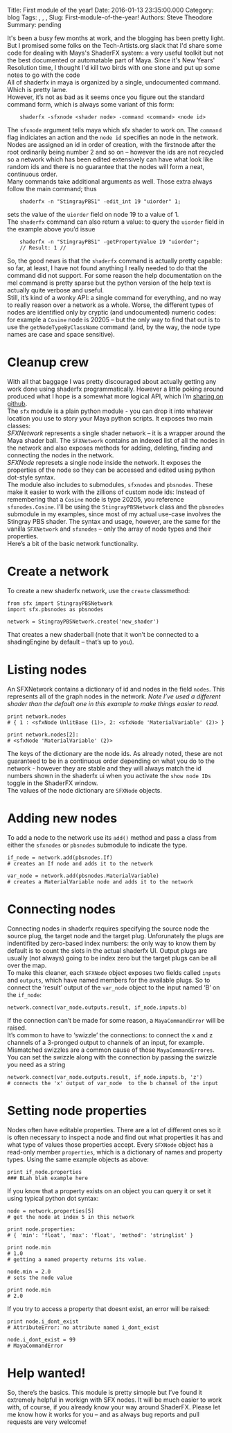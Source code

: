 Title: First module of the year!
Date: 2016-01-13 23:35:00.000
Category: blog
Tags: , , , 
Slug: First-module-of-the-year!
Authors: Steve Theodore
Summary: pending

It's been a busy few months at work, and the blogging has been pretty light. But I promised some folks on the Tech-Artists.org slack that I'd share some code for dealing with Mays's ShaderFX system: a very useful toolkit but not the best documented or automatable part of Maya. Since it's New Years' Resolution time, I thought I'd kill two birds with one stone and put up some notes to go with the code  
All of shaderfx in maya is organized by a single, undocumented command. Which is pretty lame.   
However, it’s not as bad as it seems once you figure out the standard command form, which is always some variant of this form:  

    
    
        shaderfx -sfxnode <shader node> -command <command> <node id>  
    

The `sfxnode` argument tells maya which sfx shader to work on. The `command` flag indiciates an action and the `node id` specifies an node in the network. Nodes are assigned an id in order of creation, with the firstnode after the root ordinarily being number 2 and so on – however the ids are not recycled so a network which has been edited extensively can have what look like random ids and there is no guarantee that the nodes will form a neat, continuous order.   
Many commands take additional arguments as well. Those extra always follow the main command; thus   

    
    
        shaderfx -n "StingrayPBS1" -edit_int 19 "uiorder" 1;  
    

sets the value of the `uiorder` field on node 19 to a value of 1.   
The `shaderfx` command can also return a value: to query the `uiorder` field in the example above you’d issue   
  

    
    
        shaderfx -n "StingrayPBS1" -getPropertyValue 19 "uiorder";  
        // Result: 1 //   
    

  
So, the good news is that the `shaderfx` command is actually pretty capable: so far, at least, I have not found anything I really needed to do that the command did not support. For some reason the help documentation on the mel command is pretty sparse but the python version of the help text is actually quite verbose and useful.  
Still, it’s kind of a wonky API: a single command for everything, and no way to really reason over a network as a whole. Worse, the different types of nodes are identified only by cryptic (and undocumented) numeric codes: for example a `Cosine` node is 20205 – but the only way to find that out is to use the `getNodeTypeByClassName` command (and, by the way, the node type names are case and space sensitive).  


# [](https://www.blogger.com/blogger.g?blogID=3596910715538761404#cleanup-crew)Cleanup crew

With all that baggage I was pretty discouraged about actually getting any work done using shaderfx programmatically. However a little poking around produced what I hope is a somewhat more logical API, which I’m [sharing on github](https://github.com/theodox/sfx).  
The `sfx` module is a plain python module - you can drop it into whatever location you use to story your Maya python scripts. It exposes two main classes:  
_SFXNetwork_ represents a single shader network – it is a wrapper around the Maya shader ball. The `SFXNetwork` contains an indexed list of all the nodes in the network and also exposes methods for adding, deleting, finding and connecting the nodes in the network.  
_SFXNode_ represets a single node inside the network. It exposes the properties of the node so they can be accessed and edited using python dot-style syntax.   
The module also includes to submodules, `sfxnodes` and `pbsnodes`. These make it easier to work with the zillions of custom node ids: Instead of remembering that a `Cosine` node is type 20205, you reference `sfxnodes.Cosine`. I’ll be using the `StingrayPBSNetwork` class and the `pbsnodes` submodule in my examples, since most of my actual use-case involves the Stingray PBS shader. The syntax and usage, however, are the same for the vanilla `SFXNetwork` and `sfxnodes` – only the array of node types and their properties.  
Here’s a bit of the basic network functionality.   


# [](https://www.blogger.com/blogger.g?blogID=3596910715538761404#create-a-network)Create a network

To create a new shaderfx network, use the `create` classmethod:  

    
    
    from sfx import StingrayPBSNetwork  
    import sfx.pbsnodes as pbsnodes  
      
    network = StingrayPBSNetwork.create('new_shader')  
    

That creates a new shaderball (note that it won’t be connected to a shadingEngine by default – that’s up to you).  


# [](https://www.blogger.com/blogger.g?blogID=3596910715538761404#listing-nodes)Listing nodes

An SFXNetwork contains a dictionary of id and nodes in the field `nodes`. This represents all of the graph nodes in the network. _Note I’ve used a different shader than the default one in this example to make things easier to read._  

    
    
    print network.nodes  
    # { 1 : <sfxNode UnlitBase (1)>, 2: <sfxNode 'MaterialVariable' (2)> }  
      
    print network.nodes[2]:  
    # <sfxNode 'MaterialVariable' (2)>  
    

The keys of the dictionary are the node ids. As already noted, these are not guaranteed to be in a continuous order depending on what you do to the network - however they are stable and they will always match the id numbers shown in the shaderfx ui when you activate the `show node IDs` toggle in the ShaderFX window.  
The values of the node dictionary are `SFXNode` objects.  


# [](https://www.blogger.com/blogger.g?blogID=3596910715538761404#adding-new-nodes)Adding new nodes

To add a node to the network use its `add()` method and pass a class from either the `sfxnodes` or `pbsnodes` submodule to indicate the type.   

    
    
    if_node = network.add(pbsnodes.If)  
    # creates an If node and adds it to the network  
      
    var_node = network.add(pbsnodes.MaterialVariable)  
    # creates a MaterialVariable node and adds it to the network  
    

# [](https://www.blogger.com/blogger.g?blogID=3596910715538761404#connecting-nodes)Connecting nodes

Connecting nodes in shaderfx requires specifying the source node the source plug, the target node and the target plug. Unforunately the plugs are indentifited by zero-based index numbers: the only way to know them by default is to count the slots in the actual shaderfx UI. Output plugs are usually (not always) going to be index zero but the target plugs can be all over the map.  
To make this cleaner, each `SFXNode` object exposes two fields called `inputs` and `outputs`, which have named members for the available plugs. So to connect the ‘result’ output of the `var_node` object to the input named ‘B’ on the `if_node`:  

    
    
    network.connect(var_node.outputs.result, if_node.inputs.b)  
    

If the connection can’t be made for some reason, a `MayaCommandError` will be raised.  
It’s common to have to ‘swizzle’ the connections: to connect the x and z channels of a 3-pronged output to channels of an input, for example. Mismatched swizzles are a common cause of those `MayaCommandErrores`. You can set the swizzle along with the connection by passing the swizzle you need as a string  

    
    
    network.connect(var_node.outputs.result, if_node.inputs.b, 'z')  
    # connects the 'x' output of var_node  to the b channel of the input  
    

# [](https://www.blogger.com/blogger.g?blogID=3596910715538761404#setting-node-properties)Setting node properties

Nodes often have editable properties. There are a lot of different ones so it is often necessary to inspect a node and find out what properties it has and what type of values those properties accept. Every `SFXNode` object has a read-only member `properties`, which is a dictionary of names and property types. Using the same example objects as above:  

    
    
    print if_node.properties  
    ### BLah blah example here  
    

If you know that a property exists on an object you can query it or set it using typical python dot syntax:  

    
    
    node = network.properties[5]   
    # get the node at index 5 in this network  
      
    print node.properties:  
    # { 'min': 'float', 'max': 'float', 'method': 'stringlist' }  
      
    print node.min  
    # 1.0  
    # getting a named property returns its value.  
      
    node.min = 2.0  
    # sets the node value  
      
    print node.min  
    # 2.0  
    

If you try to access a property that doesnt exist, an error will be raised:  

    
    
    print node.i_dont_exist  
    # AttributeError: no attribute named i_dont_exist  
      
    node.i_dont_exist = 99  
    # MayaCommandError  
    

# [](https://www.blogger.com/blogger.g?blogID=3596910715538761404#help-wanted)Help wanted!

So, there’s the basics. This module is pretty simople but I’ve found it extremely helpful in workign with SFX nodes. It will be much easier to work with, of course, if you already know your way around ShaderFX. Please let me know how it works for you – and as always bug reports and pull requests are very welcome! 

